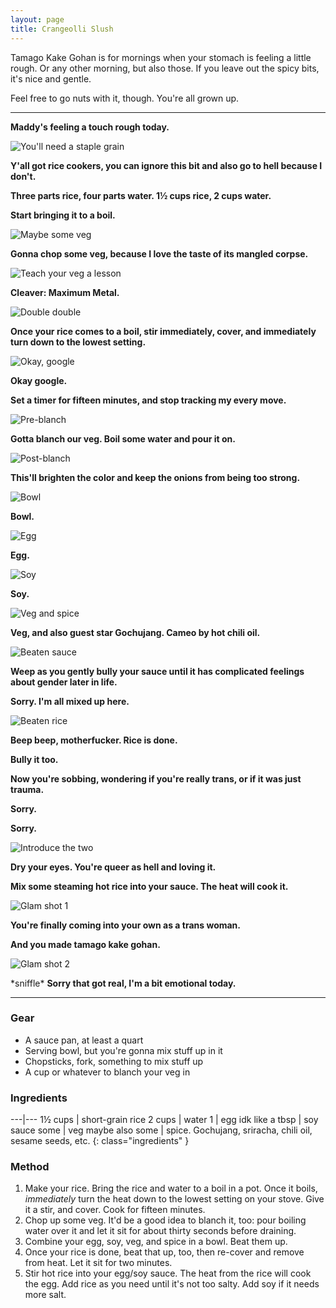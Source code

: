 ```yaml
---
layout: page
title: Crangeolli Slush
---
```


Tamago Kake Gohan is for mornings when your stomach is feeling a little rough. Or any other morning, but also those. If you leave out the spicy bits, it's nice and gentle.

Feel free to go nuts with it, though. You're all grown up.

-----

**Maddy's feeling a touch rough today.**

![You'll need a staple grain](images/low-res/01.jpg)

**Y'all got rice cookers, you can ignore this bit and also go to hell because I don't.**

**Three parts rice, four parts water. 1&frac12; cups rice, 2 cups water.**

**Start bringing it to a boil.**

![Maybe some veg](images/low-res/02.jpg)

**Gonna chop some veg, because I love the taste of its mangled corpse.**

![Teach your veg a lesson](images/low-res/03.jpg)

**Cleaver: Maximum Metal.**

![Double double](images/low-res/04.jpg)

**Once your rice comes to a boil, stir immediately, cover, and immediately turn down to the lowest setting.**

![Okay, google](images/ok-google.jpg)

**Okay google.**

**Set a timer for fifteen minutes, and stop tracking my every move.**

![Pre-blanch](images/low-res/05.jpg)

**Gotta blanch our veg. Boil some water and pour it on.**

![Post-blanch](images/low-res/06.jpg)

**This'll brighten the color and keep the onions from being too strong.**

![Bowl](images/low-res/07.jpg)

**Bowl.**

![Egg](images/low-res/08.jpg)

**Egg.**

![Soy](images/low-res/09.jpg)

**Soy.**

![Veg and spice](images/low-res/10.jpg)

**Veg, and also guest star Gochujang. Cameo by hot chili oil.**

![Beaten sauce](images/low-res/11.jpg)

**Weep as you gently bully your sauce until it has complicated feelings about gender later in life.**

**Sorry. I'm all mixed up here.**

![Beaten rice](images/low-res/12.jpg)

**Beep beep, motherfucker. Rice is done.**

**Bully it too.**

**Now you're sobbing, wondering if you're really trans, or if it was just trauma.**

**Sorry.**

**Sorry.**

![Introduce the two](images/low-res/13.jpg)

**Dry your eyes. You're queer as hell and loving it.**

**Mix some steaming hot rice into your sauce. The heat will cook it.**

![Glam shot 1](images/low-res/14.jpg)

**You're finally coming into your own as a trans woman.**

**And you made tamago kake gohan.**

![Glam shot 2](images/low-res/15.jpg)

\*sniffle\* **Sorry that got real, I'm a bit emotional today.**

-----

### Gear

* A sauce pan, at least a quart
* Serving bowl, but you're gonna mix stuff up in it
* Chopsticks, fork, something to mix stuff up
* A cup or whatever to blanch your veg in

### Ingredients

---|---
1&frac12; cups | short-grain rice
2 cups | water
1 | egg
idk like a tbsp | soy sauce
some | veg
maybe also some | spice. Gochujang, sriracha, chili oil, sesame seeds, etc.
{: class="ingredients" }

### Method

1. Make your rice. Bring the rice and water to a boil in a pot. Once it boils, *immediately* turn the heat down to the lowest setting on your stove. Give it a stir, and cover. Cook for fifteen minutes.
2. Chop up some veg. It'd be a good idea to blanch it, too: pour boiling water over it and let it sit for about thirty seconds before draining.
3. Combine your egg, soy, veg, and spice in a bowl. Beat them up.
4. Once your rice is done, beat that up, too, then re-cover and remove from heat. Let it sit for two minutes.
5. Stir hot rice into your egg/soy sauce. The heat from the rice will cook the egg. Add rice as you need until it's not too salty. Add soy if it needs more salt.
